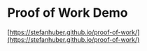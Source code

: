 # Proof of Work Demo
[https://stefanhuber.github.io/proof-of-work/](https://stefanhuber.github.io/proof-of-work/)

